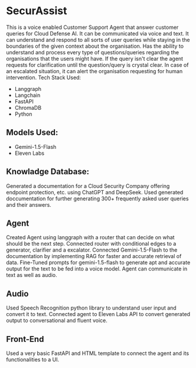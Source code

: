 # SecurAssist
This is a voice enabled Customer Support Agent that answer customer queries for Cloud Defense AI. It can be communicated via voice and text. It can understand and respond to all sorts of user queries while staying in the boundaries of the given context about the organisation. Has the ability to understand and process every type of questions/queries regarding the organisations that the users might have. If the query isn't clear the agent requests for clarification until the question/query is crystal clear. In case of an escalated situation, it can alert the organisation requesting for human intervention.
Tech Stack Used:
- Langgraph
- Langchain
- FastAPI
- ChromaDB
- Python

## Models Used:
- Gemini-1.5-Flash
- Eleven Labs

## Knowladge Database:
Generated a documentation for a Cloud Security Company offering endpoint protection, etc. using ChatGPT and DeepSeek.
Used generated doccumentation for further generating 300+ frequently asked user queries and their answers.

## Agent
Created Agent using langgraph with a router that can decide on what should be the next step. Connected router with conditional edges to a generator, clarifier and a excalator. Connected Gemini-1.5-Flash to the documentation by implementing RAG for faster and accurate retrieval of data. Fine-Tuned prompts for gemini-1.5-flash to generate apt and accurate output for the text to be fed into a voice model. Agent can communicate in text as well as audio.

## Audio
Used Speech Recognition python library to understand user input and convert it to text. Connected agent to Eleven Labs API to convert generated output to conversational and fluent voice.

## Front-End
Used a very basic FastAPI and HTML template to connect the agent and its functionalities to a UI.
